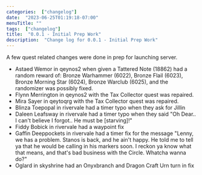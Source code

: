 ```yaml
---
categories:  ["changelog"]
date:  "2023-06-25T01:19:18-07:00"
menuTitle: ""
tags:  ["changelog"]
title:  "0.0.1 - Initial Prep Work"
description:  "Change log for 0.0.1 - Initial Prep Work"
---
```

A few quest related changes were done in prep for launching server.

- Astaed Wemor in qeynos2 when given a Tattered Note (18862) had a random reward of: Bronze Warhammer (6022), Bronze Flail (6023), Bronze Morning Star (6024), Bronze Warclub (6025), and the randomizer was possibly fixed.
- Flynn Merrington in qeynos2 with the Tax Collector quest was repaired.
- Mira Sayer in qeytoqrg with the Tax Collector quest was repaired.
- Blinza Toepopal in rivervale had a timer typo when they ask for Jillin
- Daleen Leafsway in rivervale had a timer typo when they said "Oh Dear.. I can't believe I forgot.. He must be [starving]!"
- Fiddy Bobick in rivervale had a waypoint fix
- Gaffin Deeppockets in rivervale had a timer fix for the message "Lenny, we has a problem. Stanos is back, and he ain't happy. He told me to tell ya that he would be calling in his markers soon. I reckon ya know what that means, and that's bad business with the Circle. Whatcha wanna do?"
- Oglard in skyshrine had an Onyxbranch and Dragon Craft Urn turn in fix


<!--more-->

